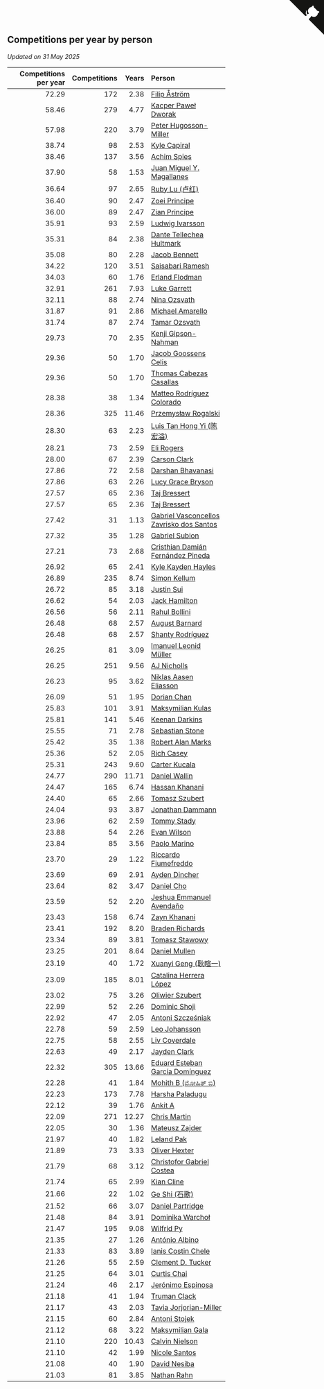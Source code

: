 ## Competitions per year by person

*Updated on 31 May 2025*

| Competitions per year | Competitions | Years | Person |
| ---: | ---: | ---: | :--- |
| 72.29 | 172 | 2.38 | [Filip Åström](https://www.worldcubeassociation.org/persons/2023ASTR01) |
| 58.46 | 279 | 4.77 | [Kacper Paweł Dworak](https://www.worldcubeassociation.org/persons/2020DWOR01) |
| 57.98 | 220 | 3.79 | [Peter Hugosson-Miller](https://www.worldcubeassociation.org/persons/2021HUGO01) |
| 38.74 | 98 | 2.53 | [Kyle Capiral](https://www.worldcubeassociation.org/persons/2022CAPI02) |
| 38.46 | 137 | 3.56 | [Achim Spies](https://www.worldcubeassociation.org/persons/2021SPIE01) |
| 37.90 | 58 | 1.53 | [Juan Miguel Y. Magallanes](https://www.worldcubeassociation.org/persons/2023MAGA09) |
| 36.64 | 97 | 2.65 | [Ruby Lu (卢红)](https://www.worldcubeassociation.org/persons/2022LURU01) |
| 36.40 | 90 | 2.47 | [Zoei Principe](https://www.worldcubeassociation.org/persons/2022PRIN09) |
| 36.00 | 89 | 2.47 | [Zian Principe](https://www.worldcubeassociation.org/persons/2022PRIN08) |
| 35.91 | 93 | 2.59 | [Ludwig Ivarsson](https://www.worldcubeassociation.org/persons/2022IVAR01) |
| 35.31 | 84 | 2.38 | [Dante Tellechea Hultmark](https://www.worldcubeassociation.org/persons/2023HULT01) |
| 35.08 | 80 | 2.28 | [Jacob Bennett](https://www.worldcubeassociation.org/persons/2023BENN04) |
| 34.22 | 120 | 3.51 | [Saisabari Ramesh](https://www.worldcubeassociation.org/persons/2021RAME01) |
| 34.03 | 60 | 1.76 | [Erland Flodman](https://www.worldcubeassociation.org/persons/2023FLOD01) |
| 32.91 | 261 | 7.93 | [Luke Garrett](https://www.worldcubeassociation.org/persons/2017GARR05) |
| 32.11 | 88 | 2.74 | [Nina Ozsvath](https://www.worldcubeassociation.org/persons/2022OZSV03) |
| 31.87 | 91 | 2.86 | [Michael Amarello](https://www.worldcubeassociation.org/persons/2022AMAR09) |
| 31.74 | 87 | 2.74 | [Tamar Ozsvath](https://www.worldcubeassociation.org/persons/2022OZSV04) |
| 29.73 | 70 | 2.35 | [Kenji Gipson-Nahman](https://www.worldcubeassociation.org/persons/2023GIPS01) |
| 29.36 | 50 | 1.70 | [Jacob Goossens Celis](https://www.worldcubeassociation.org/persons/2023CELI06) |
| 29.36 | 50 | 1.70 | [Thomas Cabezas Casallas](https://www.worldcubeassociation.org/persons/2023CASA08) |
| 28.38 | 38 | 1.34 | [Matteo Rodríguez Colorado](https://www.worldcubeassociation.org/persons/2024COLO04) |
| 28.36 | 325 | 11.46 | [Przemysław Rogalski](https://www.worldcubeassociation.org/persons/2013ROGA02) |
| 28.30 | 63 | 2.23 | [Luis Tan Hong Yi (陈宏溢)](https://www.worldcubeassociation.org/persons/2023YILU01) |
| 28.21 | 73 | 2.59 | [Eli Rogers](https://www.worldcubeassociation.org/persons/2022ROGE05) |
| 28.00 | 67 | 2.39 | [Carson Clark](https://www.worldcubeassociation.org/persons/2023CLAR02) |
| 27.86 | 72 | 2.58 | [Darshan Bhavanasi](https://www.worldcubeassociation.org/persons/2022BHAV01) |
| 27.86 | 63 | 2.26 | [Lucy Grace Bryson](https://www.worldcubeassociation.org/persons/2023BRYS01) |
| 27.57 | 65 | 2.36 | [Taj Bressert](https://www.worldcubeassociation.org/persons/2023BRES01) |
| 27.57 | 65 | 2.36 | [Taj Bressert](https://www.worldcubeassociation.org/persons/2023BRES01) |
| 27.42 | 31 | 1.13 | [Gabriel Vasconcellos Zavrisko dos Santos](https://www.worldcubeassociation.org/persons/2024SANT39) |
| 27.32 | 35 | 1.28 | [Gabriel Subion](https://www.worldcubeassociation.org/persons/2024SUBI01) |
| 27.21 | 73 | 2.68 | [Cristhian Damián Fernández Pineda](https://www.worldcubeassociation.org/persons/2022PINE05) |
| 26.92 | 65 | 2.41 | [Kyle Kayden Hayles](https://www.worldcubeassociation.org/persons/2022HAYL02) |
| 26.89 | 235 | 8.74 | [Simon Kellum](https://www.worldcubeassociation.org/persons/2016KELL12) |
| 26.72 | 85 | 3.18 | [Justin Sui](https://www.worldcubeassociation.org/persons/2022SUIJ01) |
| 26.62 | 54 | 2.03 | [Jack Hamilton](https://www.worldcubeassociation.org/persons/2023HAMI08) |
| 26.56 | 56 | 2.11 | [Rahul Bollini](https://www.worldcubeassociation.org/persons/2023BOLL01) |
| 26.48 | 68 | 2.57 | [August Barnard](https://www.worldcubeassociation.org/persons/2022BARN21) |
| 26.48 | 68 | 2.57 | [Shanty Rodríguez](https://www.worldcubeassociation.org/persons/2022CUBI01) |
| 26.25 | 81 | 3.09 | [Imanuel Leonid Müller](https://www.worldcubeassociation.org/persons/2022MULL02) |
| 26.25 | 251 | 9.56 | [AJ Nicholls](https://www.worldcubeassociation.org/persons/2015NICH04) |
| 26.23 | 95 | 3.62 | [Niklas Aasen Eliasson](https://www.worldcubeassociation.org/persons/2021ELIA01) |
| 26.09 | 51 | 1.95 | [Dorian Chan](https://www.worldcubeassociation.org/persons/2023DORI01) |
| 25.83 | 101 | 3.91 | [Maksymilian Kulas](https://www.worldcubeassociation.org/persons/2021KULA02) |
| 25.81 | 141 | 5.46 | [Keenan Darkins](https://www.worldcubeassociation.org/persons/2019DARK02) |
| 25.55 | 71 | 2.78 | [Sebastian Stone](https://www.worldcubeassociation.org/persons/2022STON09) |
| 25.42 | 35 | 1.38 | [Robert Alan Marks](https://www.worldcubeassociation.org/persons/2024MARK03) |
| 25.36 | 52 | 2.05 | [Rich Casey](https://www.worldcubeassociation.org/persons/2023CASE06) |
| 25.31 | 243 | 9.60 | [Carter Kucala](https://www.worldcubeassociation.org/persons/2015KUCA01) |
| 24.77 | 290 | 11.71 | [Daniel Wallin](https://www.worldcubeassociation.org/persons/2013WALL03) |
| 24.47 | 165 | 6.74 | [Hassan Khanani](https://www.worldcubeassociation.org/persons/2018KHAN26) |
| 24.40 | 65 | 2.66 | [Tomasz Szubert](https://www.worldcubeassociation.org/persons/2022SZUB02) |
| 24.04 | 93 | 3.87 | [Jonathan Dammann](https://www.worldcubeassociation.org/persons/2021DAMM01) |
| 23.96 | 62 | 2.59 | [Tommy Stady](https://www.worldcubeassociation.org/persons/2022STAD01) |
| 23.88 | 54 | 2.26 | [Evan Wilson](https://www.worldcubeassociation.org/persons/2023WILS11) |
| 23.84 | 85 | 3.56 | [Paolo Marino](https://www.worldcubeassociation.org/persons/2021MARI04) |
| 23.70 | 29 | 1.22 | [Riccardo Fiumefreddo](https://www.worldcubeassociation.org/persons/2024RICC01) |
| 23.69 | 69 | 2.91 | [Ayden Dincher](https://www.worldcubeassociation.org/persons/2022DINC01) |
| 23.64 | 82 | 3.47 | [Daniel Cho](https://www.worldcubeassociation.org/persons/2021CHOD01) |
| 23.59 | 52 | 2.20 | [Jeshua Emmanuel Avendaño](https://www.worldcubeassociation.org/persons/2023AVEN01) |
| 23.43 | 158 | 6.74 | [Zayn Khanani](https://www.worldcubeassociation.org/persons/2018KHAN28) |
| 23.41 | 192 | 8.20 | [Braden Richards](https://www.worldcubeassociation.org/persons/2017RICH02) |
| 23.34 | 89 | 3.81 | [Tomasz Stawowy](https://www.worldcubeassociation.org/persons/2021STAW01) |
| 23.25 | 201 | 8.64 | [Daniel Mullen](https://www.worldcubeassociation.org/persons/2016MULL04) |
| 23.19 | 40 | 1.72 | [Xuanyi Geng (耿暄一)](https://www.worldcubeassociation.org/persons/2023GENG02) |
| 23.09 | 185 | 8.01 | [Catalina Herrera López](https://www.worldcubeassociation.org/persons/2017LOPE31) |
| 23.02 | 75 | 3.26 | [Oliwier Szubert](https://www.worldcubeassociation.org/persons/2022SZUB01) |
| 22.99 | 52 | 2.26 | [Dominic Shoji](https://www.worldcubeassociation.org/persons/2023SHOJ01) |
| 22.92 | 47 | 2.05 | [Antoni Szcześniak](https://www.worldcubeassociation.org/persons/2023SZCZ04) |
| 22.78 | 59 | 2.59 | [Leo Johansson](https://www.worldcubeassociation.org/persons/2022JOHA08) |
| 22.75 | 58 | 2.55 | [Liv Coverdale](https://www.worldcubeassociation.org/persons/2022COVE02) |
| 22.63 | 49 | 2.17 | [Jayden Clark](https://www.worldcubeassociation.org/persons/2023CLAR13) |
| 22.32 | 305 | 13.66 | [Eduard Esteban García Domínguez](https://www.worldcubeassociation.org/persons/2011EDUA01) |
| 22.28 | 41 | 1.84 | [Mohith B (ಮೋಹಿತ್ ಬಿ)](https://www.worldcubeassociation.org/persons/2023BMOH01) |
| 22.23 | 173 | 7.78 | [Harsha Paladugu](https://www.worldcubeassociation.org/persons/2017PALA08) |
| 22.12 | 39 | 1.76 | [Ankit A](https://www.worldcubeassociation.org/persons/2023AANK01) |
| 22.09 | 271 | 12.27 | [Chris Martin](https://www.worldcubeassociation.org/persons/2013MART03) |
| 22.05 | 30 | 1.36 | [Mateusz Zajder](https://www.worldcubeassociation.org/persons/2024ZAJD01) |
| 21.97 | 40 | 1.82 | [Leland Pak](https://www.worldcubeassociation.org/persons/2023PAKL02) |
| 21.89 | 73 | 3.33 | [Oliver Hexter](https://www.worldcubeassociation.org/persons/2022HEXT01) |
| 21.79 | 68 | 3.12 | [Christofor Gabriel Costea](https://www.worldcubeassociation.org/persons/2022COST03) |
| 21.74 | 65 | 2.99 | [Kian Cline](https://www.worldcubeassociation.org/persons/2022CLIN01) |
| 21.66 | 22 | 1.02 | [Ge Shi (石歌)](https://www.worldcubeassociation.org/persons/2024GESH01) |
| 21.52 | 66 | 3.07 | [Daniel Partridge](https://www.worldcubeassociation.org/persons/2022PART02) |
| 21.48 | 84 | 3.91 | [Dominika Warchoł](https://www.worldcubeassociation.org/persons/2021WARC01) |
| 21.47 | 195 | 9.08 | [Wilfrid Py](https://www.worldcubeassociation.org/persons/2016PYWI01) |
| 21.35 | 27 | 1.26 | [António Albino](https://www.worldcubeassociation.org/persons/2024ALBI01) |
| 21.33 | 83 | 3.89 | [Ianis Costin Chele](https://www.worldcubeassociation.org/persons/2021CHEL01) |
| 21.26 | 55 | 2.59 | [Clement D. Tucker](https://www.worldcubeassociation.org/persons/2022TUCK09) |
| 21.25 | 64 | 3.01 | [Curtis Chai](https://www.worldcubeassociation.org/persons/2022CHAI02) |
| 21.24 | 46 | 2.17 | [Jerónimo Espinosa](https://www.worldcubeassociation.org/persons/2023ESPI07) |
| 21.18 | 41 | 1.94 | [Truman Clack](https://www.worldcubeassociation.org/persons/2023CLAC02) |
| 21.17 | 43 | 2.03 | [Tavia Jorjorian-Miller](https://www.worldcubeassociation.org/persons/2023JORJ01) |
| 21.15 | 60 | 2.84 | [Antoni Stojek](https://www.worldcubeassociation.org/persons/2022STOJ03) |
| 21.12 | 68 | 3.22 | [Maksymilian Gala](https://www.worldcubeassociation.org/persons/2022GALA01) |
| 21.10 | 220 | 10.43 | [Calvin Nielson](https://www.worldcubeassociation.org/persons/2014NIEL03) |
| 21.10 | 42 | 1.99 | [Nicole Santos](https://www.worldcubeassociation.org/persons/2023SANT45) |
| 21.08 | 40 | 1.90 | [David Nesiba](https://www.worldcubeassociation.org/persons/2023NESI01) |
| 21.03 | 81 | 3.85 | [Nathan Rahn](https://www.worldcubeassociation.org/persons/2021RAHN01) |


<a href="https://github.com/jonatanklosko/wca_statistics" class="github-corner" aria-label="View source on Github"><svg width="80" height="80" viewBox="0 0 250 250" style="fill:#151513; color:#fff; position: absolute; top: 0; border: 0; right: 0;" aria-hidden="true"><path d="M0,0 L115,115 L130,115 L142,142 L250,250 L250,0 Z"></path><path d="M128.3,109.0 C113.8,99.7 119.0,89.6 119.0,89.6 C122.0,82.7 120.5,78.6 120.5,78.6 C119.2,72.0 123.4,76.3 123.4,76.3 C127.3,80.9 125.5,87.3 125.5,87.3 C122.9,97.6 130.6,101.9 134.4,103.2" fill="currentColor" style="transform-origin: 130px 106px;" class="octo-arm"></path><path d="M115.0,115.0 C114.9,115.1 118.7,116.5 119.8,115.4 L133.7,101.6 C136.9,99.2 139.9,98.4 142.2,98.6 C133.8,88.0 127.5,74.4 143.8,58.0 C148.5,53.4 154.0,51.2 159.7,51.0 C160.3,49.4 163.2,43.6 171.4,40.1 C171.4,40.1 176.1,42.5 178.8,56.2 C183.1,58.6 187.2,61.8 190.9,65.4 C194.5,69.0 197.7,73.2 200.1,77.6 C213.8,80.2 216.3,84.9 216.3,84.9 C212.7,93.1 206.9,96.0 205.4,96.6 C205.1,102.4 203.0,107.8 198.3,112.5 C181.9,128.9 168.3,122.5 157.7,114.1 C157.9,116.9 156.7,120.9 152.7,124.9 L141.0,136.5 C139.8,137.7 141.6,141.9 141.8,141.8 Z" fill="currentColor" class="octo-body"></path></svg></a><style>.github-corner:hover .octo-arm{animation:octocat-wave 560ms ease-in-out}@keyframes octocat-wave{0%,100%{transform:rotate(0)}20%,60%{transform:rotate(-25deg)}40%,80%{transform:rotate(10deg)}}@media (max-width:500px){.github-corner:hover .octo-arm{animation:none}.github-corner .octo-arm{animation:octocat-wave 560ms ease-in-out}}</style>
